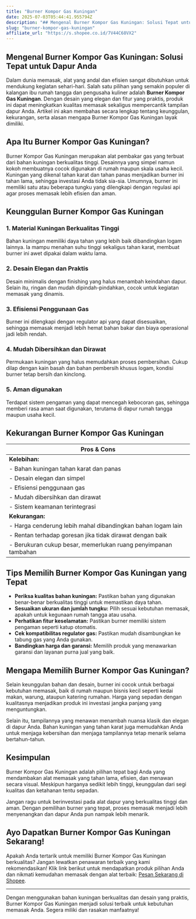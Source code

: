 ```yaml
---
title: "Burner Kompor Gas Kuningan"
date: 2025-07-03T05:44:41.955794Z
description: "## Mengenal Burner Kompor Gas Kuningan: Solusi Tepat untuk Dapur Anda..."
slug: "burner-kompor-gas-kuningan"
affiliate_url: "https://s.shopee.co.id/7V44C68VX2"
---
```

## Mengenal Burner Kompor Gas Kuningan: Solusi Tepat untuk Dapur Anda

Dalam dunia memasak, alat yang andal dan efisien sangat dibutuhkan untuk mendukung kegiatan sehari-hari. Salah satu pilihan yang semakin populer di kalangan ibu rumah tangga dan pengusaha kuliner adalah **Burner Kompor Gas Kuningan**. Dengan desain yang elegan dan fitur yang praktis, produk ini dapat meningkatkan kualitas memasak sekaligus mempercantik tampilan dapur Anda. Artikel ini akan membahas secara lengkap tentang keunggulan, kekurangan, serta alasan mengapa Burner Kompor Gas Kuningan layak dimiliki.

## Apa Itu Burner Kompor Gas Kuningan?

Burner Kompor Gas Kuningan merupakan alat pembakar gas yang terbuat dari bahan kuningan berkualitas tinggi. Desainnya yang simpel namun kokoh membuatnya cocok digunakan di rumah maupun skala usaha kecil. Kuningan yang dikenal tahan karat dan tahan panas menjadikan burner ini tahan lama, sehingga investasi Anda tidak sia-sia. Umumnya, burner ini memiliki satu atau beberapa tungku yang dilengkapi dengan regulasi api agar proses memasak lebih efisien dan aman.

## Keunggulan Burner Kompor Gas Kuningan

### 1. Material Kuningan Berkualitas Tinggi
Bahan kuningan memiliki daya tahan yang lebih baik dibandingkan logam lainnya. Ia mampu menahan suhu tinggi sekaligus tahan karat, membuat burner ini awet dipakai dalam waktu lama.

### 2. Desain Elegan dan Praktis
Desain minimalis dengan finishing yang halus menambah keindahan dapur. Selain itu, ringan dan mudah dipindah-pindahkan, cocok untuk kegiatan memasak yang dinamis.

### 3. Efisiensi Penggunaan Gas
Burner ini dilengkapi dengan regulator api yang dapat disesuaikan, sehingga memasak menjadi lebih hemat bahan bakar dan biaya operasional jadi lebih rendah.

### 4. Mudah Dibersihkan dan Dirawat
Permukaan kuningan yang halus memudahkan proses pembersihan. Cukup dilap dengan kain basah dan bahan pembersih khusus logam, kondisi burner tetap bersih dan kinclong.

### 5. Aman digunakan
Terdapat sistem pengaman yang dapat mencegah kebocoran gas, sehingga memberi rasa aman saat digunakan, terutama di dapur rumah tangga maupun usaha kecil.

## Kekurangan Burner Kompor Gas Kuningan

| Pros & Cons                                                      |
|------------------------------------------------------------------|
| **Kelebihan:**                                                  |
| - Bahan kuningan tahan karat dan panas                            |
| - Desain elegan dan simpel                                       |
| - Efisiensi penggunaan gas                                       |
| - Mudah dibersihkan dan dirawat                                   |
| - Sistem keamanan terintegrasi                                    |
| **Kekurangan:**                                                 |
| - Harga cenderung lebih mahal dibandingkan bahan logam lain      |
| - Rentan terhadap goresan jika tidak dirawat dengan baik        |
| - Berukuran cukup besar, memerlukan ruang penyimpanan tambahan    |

## Tips Memilih Burner Kompor Gas Kuningan yang Tepat

- **Periksa kualitas bahan kuningan:** Pastikan bahan yang digunakan benar-benar berkualitas tinggi untuk memastikan daya tahan.
- **Sesuaikan ukuran dan jumlah tungku:** Pilih sesuai kebutuhan memasak, apakah untuk kegunaan rumah tangga atau usaha.
- **Perhatikan fitur keselamatan:** Pastikan burner memiliki sistem pengaman seperti katup otomatis.
- **Cek kompatibilitas regulator gas:** Pastikan mudah disambungkan ke tabung gas yang Anda gunakan.
- **Bandingkan harga dan garansi:** Memilih produk yang menawarkan garansi dan layanan purna jual yang baik.

## Mengapa Memilih Burner Kompor Gas Kuningan?

Selain keunggulan bahan dan desain, burner ini cocok untuk berbagai kebutuhan memasak, baik di rumah maupun bisnis kecil seperti kedai makan, warung, ataupun katering rumahan. Harga yang sepadan dengan kualitasnya menjadikan produk ini investasi jangka panjang yang menguntungkan.

Selain itu, tampilannya yang menawan menambah nuansa klasik dan elegan di dapur Anda. Bahan kuningan yang tahan karat juga memudahkan Anda untuk menjaga kebersihan dan menjaga tampilannya tetap menarik selama bertahun-tahun.

## Kesimpulan

Burner Kompor Gas Kuningan adalah pilihan tepat bagi Anda yang mendambakan alat memasak yang tahan lama, efisien, dan menawan secara visual. Meskipun harganya sedikit lebih tinggi, keunggulan dari segi kualitas dan ketahanan tentu sepadan.

Jangan ragu untuk berinvestasi pada alat dapur yang berkualitas tinggi dan aman. Dengan pemilihan burner yang tepat, proses memasak menjadi lebih menyenangkan dan dapur Anda pun nampak lebih menarik.

## Ayo Dapatkan Burner Kompor Gas Kuningan Sekarang!

Apakah Anda tertarik untuk memiliki Burner Kompor Gas Kuningan berkualitas? Jangan lewatkan penawaran terbaik yang kami rekomendasikan! Klik link berikut untuk mendapatkan produk pilihan Anda dan nikmati kemudahan memasak dengan alat terbaik: [Pesan Sekarang di Shopee](https://s.shopee.co.id/7V44C68VX2).

---

Dengan menggunakan bahan kuningan berkualitas dan desain yang praktis, Burner Kompor Gas Kuningan menjadi solusi terbaik untuk kebutuhan memasak Anda. Segera miliki dan rasakan manfaatnya!